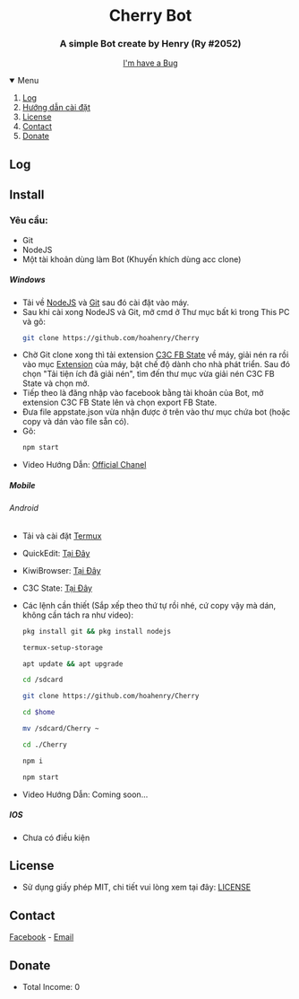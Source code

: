 <h1 align="center">Cherry Bot</h1>
<h3 align="center">A simple Bot create by Henry (Ry #2052)</h3>

<p align="center">
    <a href="https://github.com/hoahenry/Cherry/issues">I'm have a Bug</a>
    </p>
</p>

<details open="open">
    <summary>Menu</summary>
    <ol>
        <li><a href="#Log">Log</a></li>
        <li><a href="#Install">Hướng dẫn cài đặt</a></li>
        <li><a href="#License">License</a></li>
        <li><a href="#Contact">Contact</a></li>
      <li><a href="#Donate">Donate</a></li>
    </ol>
</details>

<!-- Log -->
## Log
    
<!-- Install -->
## Install

### Yêu cầu: 
- Git
- NodeJS
- Một tài khoản dùng làm Bot (Khuyến khích dùng acc clone)

##### Windows
- Tải về [NodeJS](https://nodejs.org/en/) và [Git](https://git-scm.com/) sau đó cài đặt vào máy.<br/>
- Sau khi cài xong NodeJS và Git, mở cmd ở Thư mục bất kì trong This PC và gõ:
    ```sh
    git clone https://github.com/hoahenry/Cherry
    ```
- Chờ Git clone xong thì tải extension [C3C FB State](https://github.com/c3cbot/c3c-fbstate/archive/refs/heads/master.zip) về máy, giải nén ra rồi vào mục [Extension](coccoc://extensions/) của máy, bật chế độ dành cho nhà phát triển. Sau đó chọn "Tải tiện ích đã giải nén", tìm đến thư mục vừa giải nén C3C FB State và chọn mở.
- Tiếp theo là đăng nhập vào facebook bằng tài khoản của Bot, mở extension C3C FB State lên và chọn export FB State.
- Đưa file appstate.json vừa nhận được ở trên vào thư mục chứa bot (hoặc copy và dán vào file sẵn có).
- Gõ:
     ```sh
     npm start
     ```
- Video Hướng Dẫn: [Official Chanel](https://youtu.be/4OzPMrN-qC4)
##### Mobile

###### Android
- Tải và cài đặt [Termux](https://f-droid.org/repo/com.termux_117.apk)
- QuickEdit: [Tại Đây](https://play.google.com/store/apps/details?id=com.rhmsoft.edit&hl=vi&gl=US)
- KiwiBrowser: [Tại Đây](https://play.google.com/store/apps/details?id=com.kiwibrowser.browser&hl=vi&gl=US)
- C3C State: [Tại Đây](https://github.com/c3cbot/c3c-fbstate/releases/download/1.0/c3c-fbstate-extractor.crx)

- Các lệnh cần thiết (Sắp xếp theo thứ tự rồi nhé, cứ copy vậy mà dán, không cần tách ra như video):
    ```sh
    pkg install git && pkg install nodejs
    ```
    ```sh
    termux-setup-storage
    ```
    ```sh
    apt update && apt upgrade
    ```
    ```sh
    cd /sdcard
    ```
    ```sh
    git clone https://github.com/hoahenry/Cherry
    ```
    ```sh
    cd $home
    ```
    ```sh
    mv /sdcard/Cherry ~
    ```
    ```sh
    cd ./Cherry
    ```
    ```sh
    npm i
    ```
    ```sh
    npm start
    ```
- Video Hướng Dẫn: Coming soon...
##### IOS
- Chưa có điều kiện

<!-- License -->
## License

- Sử dụng giấy phép MIT, chi tiết vui lòng xem tại đây: [LICENSE](https://github.com/hoahenry/Cherry/blob/main/license)

<!-- Contact -->
## Contact

[Facebook](https://facebook.com/s2.henry) - <a href="mailto:hoahenry.official@gmail.com">Email</a>

<!-- Donate -->
## Donate

- Total Income: 0
